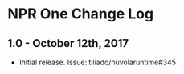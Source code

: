 NPR One Change Log
======================

1.0 - October 12th, 2017
---------------------

  * Initial release. Issue: tiliado/nuvolaruntime#345

